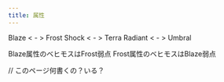 ```yaml
---
title: 属性
---
```

Blaze < - > Frost
Shock < - > Terra
Radiant < - > Umbral

Blaze属性のベヒモスはFrost弱点
Frost属性のベヒモスはBlaze弱点


// このページ何書くの？いる？

